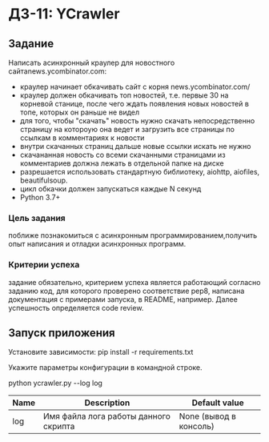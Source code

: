# ДЗ-11: YCrawler

## Задание
Написать асинхронный краулер для новостного сайтаnews.ycombinator.com:
- краулер начинает обкачивать сайт с корня news.ycombinator.com/
- краулер должен обкачивать топ новостей, т.е. первые 30 на корневой станице, после чего ждать появления новых новостей в топе, которых он раньше не видел
- для того, чтобы "скачать" новость нужно скачать непосредственно страницу на котороую она ведет и загрузить все страницы по ссылкам в комментариях к новости
- внутри скачанных страниц дальше новые ссылки искать не нужно
- скачананная новость со всеми скачанными страницами из комментариев должна лежать в отдельной папке на диске
- разрешается использовать стандартную библиотеку, aiohttp, aiofiles, beautifulsoup.
- цикл обкачки должен запускаться каждые N секунд
- Python 3.7+
### Цель задания
поближе познакомиться с асинхронным программированием,получить опыт написания и отладки асинхронных программ.

### Критерии успеха
задание обязательно, критерием успеха является работающий согласно заданию код, для которого проверено соответствие pep8, написана документация с примерами запуска, в README, например. Далее успешность определяется code review.

## Запуск приложения
Установите зависимости: pip install -r requirements.txt

Укажите параметры конфигурации в командной строке. 

python ycrawler.py --log log

| Name        | Description                           | Default value          |
|-------------|---------------------------------------|------------------------|
| log         | Имя файла лога работы данного скрипта | None (вывод в консоль) |


